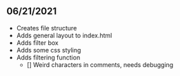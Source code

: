 ## 06/21/2021
- Creates file structure
- Adds general layout to index.html
- Adds filter box
- Adds some css styling
- Adds filtering function
    - [] Weird characters in comments, needs debugging